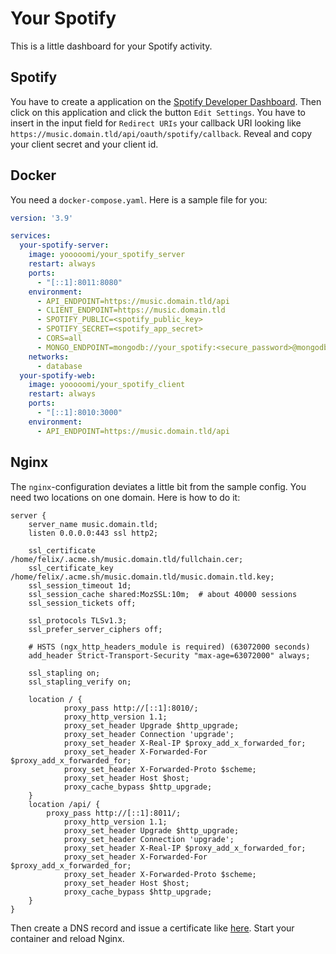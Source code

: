 # Your Spotify

This is a little dashboard for your Spotify activity.

## Spotify

You have to create a application on the [Spotify Developer Dashboard](https://developer.spotify.com/dashboard/applications). Then click on this application and click the button `Edit Settings`. You have to insert in the input field for `Redirect URIs` your callback URI looking like `https://music.domain.tld/api/oauth/spotify/callback`. Reveal and copy your client secret and your client id.

## Docker

You need a `docker-compose.yaml`. Here is a sample file for you:

```yaml
version: '3.9'

services:
  your-spotify-server:
    image: yooooomi/your_spotify_server
    restart: always
    ports:
      - "[::1]:8011:8080"
    environment:
      - API_ENDPOINT=https://music.domain.tld/api
      - CLIENT_ENDPOINT=https://music.domain.tld
      - SPOTIFY_PUBLIC=<spotify_public_key>
      - SPOTIFY_SECRET=<spotify_app_secret>
      - CORS=all
      - MONGO_ENDPOINT=mongodb://your_spotify:<secure_password>@mongodb:27017/your_spotify?authSource=your_spotify
    networks:
      - database
  your-spotify-web:
    image: yooooomi/your_spotify_client
    restart: always
    ports:
      - "[::1]:8010:3000"
    environment:
      - API_ENDPOINT=https://music.domain.tld/api
```

## Nginx

The `nginx`-configuration deviates a little bit from the sample config. You need two locations on one domain. Here is how to do it:

```nginx
server {
    server_name music.domain.tld;
    listen 0.0.0.0:443 ssl http2;

    ssl_certificate /home/felix/.acme.sh/music.domain.tld/fullchain.cer;
    ssl_certificate_key /home/felix/.acme.sh/music.domain.tld/music.domain.tld.key;
    ssl_session_timeout 1d;
    ssl_session_cache shared:MozSSL:10m;  # about 40000 sessions
    ssl_session_tickets off;

    ssl_protocols TLSv1.3;
    ssl_prefer_server_ciphers off;

    # HSTS (ngx_http_headers_module is required) (63072000 seconds)
    add_header Strict-Transport-Security "max-age=63072000" always;

    ssl_stapling on;
    ssl_stapling_verify on;

    location / {
            proxy_pass http://[::1]:8010/;
            proxy_http_version 1.1;
            proxy_set_header Upgrade $http_upgrade;
            proxy_set_header Connection 'upgrade';
            proxy_set_header X-Real-IP $proxy_add_x_forwarded_for;
            proxy_set_header X-Forwarded-For $proxy_add_x_forwarded_for;
            proxy_set_header X-Forwarded-Proto $scheme;
            proxy_set_header Host $host;
            proxy_cache_bypass $http_upgrade;
    }
    location /api/ {
	    proxy_pass http://[::1]:8011/;
            proxy_http_version 1.1;
            proxy_set_header Upgrade $http_upgrade;
            proxy_set_header Connection 'upgrade';
            proxy_set_header X-Real-IP $proxy_add_x_forwarded_for;
            proxy_set_header X-Forwarded-For $proxy_add_x_forwarded_for;
            proxy_set_header X-Forwarded-Proto $scheme;
            proxy_set_header Host $host;
            proxy_cache_bypass $http_upgrade;
    }
}
```

Then create a DNS record and issue a certificate like [here](../0_proxy.md#service-template). Start your container and reload Nginx.